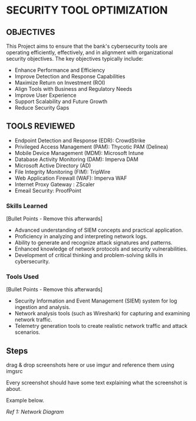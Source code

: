 # SECURITY TOOL OPTIMIZATION

## OBJECTIVES


This Project aims to ensure that the bank's cybersecurity tools are operating efficiently, effectively, and in alignment with organizational security objectives. The key objectives typically include:

- Enhance Performance and Efficiency
- Improve Detection and Response Capabilities
- Maximize Return on Investment (ROI)
- Align Tools with Business and Regulatory Needs
- Improve User Experience
- Support Scalability and Future Growth
- Reduce Security Gaps

## TOOLS REVIEWED

- Endpoint Detection and Response (EDR): CrowdStrike
- Privileged Access Management (PAM): Thycotic PAM (Delinea)
- Mobile Device Management (MDM): Microsoft Intune
- Database Activity Monitoring (DAM): Imperva DAM
- Microsoft Active Directory (AD)
- File Integrity Monitoring (FIM): TripWire
- Web Application Firewall (WAF): Imperva WAF
- Internet Proxy Gateway : ZScaler
- Emeail Security: ProofPoint
### Skills Learned
[Bullet Points - Remove this afterwards]

- Advanced understanding of SIEM concepts and practical application.
- Proficiency in analyzing and interpreting network logs.
- Ability to generate and recognize attack signatures and patterns.
- Enhanced knowledge of network protocols and security vulnerabilities.
- Development of critical thinking and problem-solving skills in cybersecurity.

### Tools Used
[Bullet Points - Remove this afterwards]

- Security Information and Event Management (SIEM) system for log ingestion and analysis.
- Network analysis tools (such as Wireshark) for capturing and examining network traffic.
- Telemetry generation tools to create realistic network traffic and attack scenarios.

## Steps
drag & drop screenshots here or use imgur and reference them using imgsrc

Every screenshot should have some text explaining what the screenshot is about.

Example below.

*Ref 1: Network Diagram*
